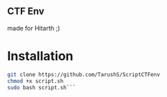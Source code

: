 ## CTF Env
made for Hitarth ;)

# Installation
```bash
git clone https://github.com/TarushS/ScriptCTFenv
chmod +x script.sh
sudo bash script.sh```
